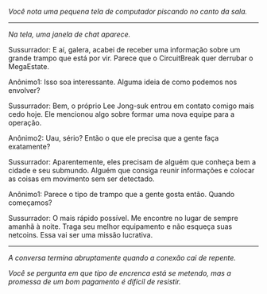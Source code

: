 _Você nota uma pequena tela de computador piscando no canto da sala._

---

_Na tela, uma janela de chat aparece._

Sussurrador: E aí, galera, acabei de receber uma informação sobre um grande trampo que está por vir. Parece que o CircuitBreak quer derrubar o MegaEstate.

Anônimo1: Isso soa interessante. Alguma ideia de como podemos nos envolver?

Sussurrador: Bem, o próprio Lee Jong-suk entrou em contato comigo mais cedo hoje. Ele mencionou algo sobre formar uma nova equipe para a operação.

Anônimo2: Uau, sério? Então o que ele precisa que a gente faça exatamente?

Sussurrador: Aparentemente, eles precisam de alguém que conheça bem a cidade e seu submundo. Alguém que consiga reunir informações e colocar as coisas em movimento sem ser detectado.

Anônimo1: Parece o tipo de trampo que a gente gosta então. Quando começamos?

Sussurrador: O mais rápido possível. Me encontre no lugar de sempre amanhã à noite. Traga seu melhor equipamento e não esqueça suas netcoins. Essa vai ser uma missão lucrativa.

---

_A conversa termina abruptamente quando a conexão cai de repente._

_Você se pergunta em que tipo de encrenca está se metendo, mas a promessa de um bom pagamento é difícil de resistir._
